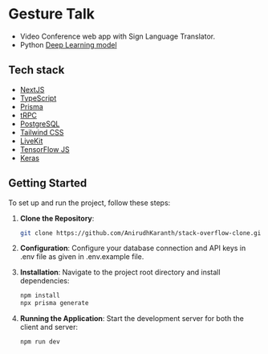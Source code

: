 
# Gesture Talk
- Video Conference web app with Sign Language Translator.
- Python [Deep Learning model](https://github.com/dskarkera23/action-detection-sign-language)

## Tech stack
- [NextJS](https://nextjs.org/)
- [TypeScript](https://www.typescriptlang.org/)
- [Prisma](https://www.prisma.io/)
- [tRPC](https://trpc.io/)
- [PostgreSQL](https://www.postgresql.org/)
- [Tailwind CSS](https://tailwindcss.com/)
- [LiveKit](https://docs.livekit.io/realtime/quickstarts/nextjs-13/)
- [TensorFlow JS](https://www.tensorflow.org/js)
- [Keras](https://www.tensorflow.org/guide/keras)

## Getting Started
To set up and run the project, follow these steps:

1. **Clone the Repository**:
   
     ```bash
     git clone https://github.com/AnirudhKaranth/stack-overflow-clone.git
     ```
2. **Configuration**:
     Configure your database connection and API keys in .env file as given in .env.example file.
     
3. **Installation**: Navigate to the project root directory and install dependencies:

     ```bash
    npm install
    npx prisma generate
    
     ```
5. **Running the Application**: Start the development server for both the client and server:

     ```bash
    npm run dev
     ```
